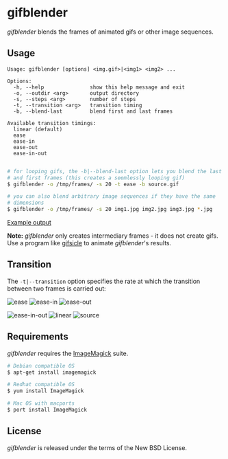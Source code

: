 gifblender
==========

*gifblender* blends the frames of animated gifs or other image sequences.


Usage
-----

    Usage: gifblender [options] <img.gif>|<img1> <img2> ...

    Options:
      -h, --help               show this help message and exit
      -o, --outdir <arg>       output directory
      -s, --steps <arg>        number of steps
      -t, --transition <arg>   transition timing
      -b, --blend-last         blend first and last frames

    Available transition timings:
      linear (default)
      ease
      ease-in
      ease-out
      ease-in-out


```bash

# for looping gifs, the -b|--blend-last option lets you blend the last
# and first frames (this creates a seemlessly looping gif)
$ gifblender -o /tmp/frames/ -s 20 -t ease -b source.gif

# you can also blend arbitrary image sequences if they have the same
# dimensions
$ gifblender -o /tmp/frames/ -s 20 img1.jpg img2.jpg img3.jpg *.jpg
```

[Example output][3]

**Note:** *gifblender* only creates intermediary frames - it does not
create gifs. Use a program like [gifsicle][2] to animate
*gifblender*'s results.

Transition
----------

The `-t|--transition` option specifies the rate at which the
transition between two frames is carried out:

![ease][ease]
![ease-in][ease-in]
![ease-out][ease-out]

![ease-in-out][ease-in-out]
![linear][linear]
![source][source]


Requirements
------------

*gifblender* requires the [ImageMagick][1] suite.

```bash
# Debian compatible OS
$ apt-get install imagemagick

# Redhat compatible OS
$ yum install ImageMagick

# Mac OS with macports
$ port install ImageMagick
```


License
-------

*gifblender* is released under the terms of the New BSD License.


[1]: http://www.imagemagick.org/script/index.php
[2]: http://www.lcdf.org/gifsicle/
[3]: https://raw.github.com/gist/3295600/3ff0e9ec916c1275841d96cc3f52fe9de43a6af4/gistfile1.txt
[source]: https://raw.github.com/gvalkov/screenshots/master/gifblender/demo.gif
[ease]: https://raw.github.com/gvalkov/screenshots/master/gifblender/ease.gif
[ease-in]: https://raw.github.com/gvalkov/screenshots/master/gifblender/ease-in.gif
[ease-out]: https://raw.github.com/gvalkov/screenshots/master/gifblender/ease-out.gif
[ease-in-out]: https://raw.github.com/gvalkov/screenshots/master/gifblender/ease-in-out.gif
[linear]: https://raw.github.com/gvalkov/screenshots/master/gifblender/linear.gif
